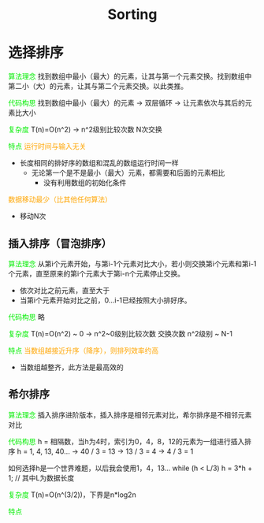 # <center>Sorting</center>

# 选择排序

<font color="gree">算法理念</font>
找到数组中最小（最大）的元素，让其与第一个元素交换。找到数组中第二小（大）的元素，让其与第二个元素交换。以此类推。

<font color="gree">代码构思</font>
找到数组中最小（最大）的元素 -> 双层循环 -> 让元素依次与其后的元素比大小

<font color="gree">复杂度</font>
T(n)=O(n^2) -> n^2级别比较次数
N次交换

<font color="gree">特点</font>
<font color="orange">运行时间与输入无关</font>

  + 长度相同的排好序的数组和混乱的数组运行时间一样
    + 无论第一个是不是最小（最大）元素，都需要和后面的元素相比
      + 没有利用数组的初始化条件
  
<font color="orange">数据移动最少（比其他任何算法）</font>

  + 移动N次

## 插入排序（冒泡排序）

<font color="gree">算法理念</font>
从第i个元素开始，与第i-1个元素对比大小，若小则交换第i个元素和第i-1个元素，直至原来的第i个元素大于第i-n个元素停止交换。

  + 依次对比之前元素，直至大于
  + 当第i个元素开始对比之前，0...i-1已经按照大小排好序。

<font color="gree">代码构思</font>
略

<font color="gree">复杂度</font>
T(n)=O(n^2) ~ 0 -> n^2~0级别比较次数
交换次数 n^2级别 ~ N-1

<font color="gree">特点</font>
<font color="orange">当数组越接近升序（降序），则排列效率约高</font>

  + 当数组越整齐，此方法是最高效的

## 希尔排序

<font color="gree">算法理念</font>
插入排序进阶版本，插入排序是相邻元素对比，希尔排序是不相邻元素对比

<font color="gree">代码构思</font>
h = 相隔数，当h为4时，索引为0，4，8，12的元素为一组进行插入排序
h = 1, 4, 13, 40...
-> 40 / 3 = 13
-> 13 / 3 = 4
-> 4 / 3 = 1

如何选择h是一个世界难题，以后我会使用1，4，13...
while (h < L/3) h = 3*h + 1; // 其中L为数据长度

<font color="gree">复杂度</font>
T(n)=O(n^(3/2))，下界是n*log2n

<font color="gree">特点</font>